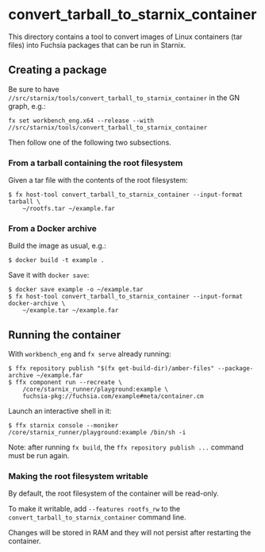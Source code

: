 # convert_tarball_to_starnix_container

This directory contains a tool to convert images of Linux containers (tar files) into Fuchsia
packages that can be run in Starnix.

## Creating a package

Be sure to have `//src/starnix/tools/convert_tarball_to_starnix_container` in
the GN graph, e.g.:
```
fx set workbench_eng.x64 --release --with //src/starnix/tools/convert_tarball_to_starnix_container
```

Then follow one of the following two subsections.

### From a tarball containing the root filesystem

Given a tar file with the contents of the root filesystem:
```
$ fx host-tool convert_tarball_to_starnix_container --input-format tarball \
    ~/rootfs.tar ~/example.far
```

### From a Docker archive

Build the image as usual, e.g.:
```
$ docker build -t example .
```

Save it with `docker save`:
```
$ docker save example -o ~/example.tar
$ fx host-tool convert_tarball_to_starnix_container --input-format docker-archive \
    ~/example.tar ~/example.far
```

## Running the container

With `workbench_eng` and `fx serve` already running:
```
$ ffx repository publish "$(fx get-build-dir)/amber-files" --package-archive ~/example.far
$ ffx component run --recreate \
    /core/starnix_runner/playground:example \
    fuchsia-pkg://fuchsia.com/example#meta/container.cm
```

Launch an interactive shell in it:
```
$ ffx starnix console --moniker /core/starnix_runner/playground:example /bin/sh -i
```

Note: after running `fx build`, the `ffx repository publish ...` command must be
run again.

### Making the root filesystem writable

By default, the root filesystem of the container will be read-only.

To make it writable, add `--features rootfs_rw` to the
`convert_tarball_to_starnix_container` command line.

Changes will be stored in RAM and they will not persist after restarting the
container.
